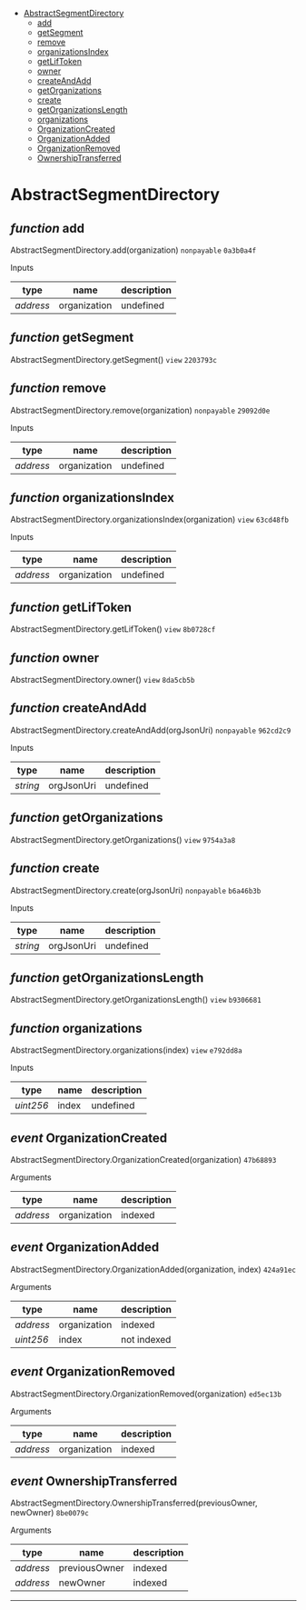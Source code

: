 * [AbstractSegmentDirectory](#abstractsegmentdirectory)
  * [add](#function-add)
  * [getSegment](#function-getsegment)
  * [remove](#function-remove)
  * [organizationsIndex](#function-organizationsindex)
  * [getLifToken](#function-getliftoken)
  * [owner](#function-owner)
  * [createAndAdd](#function-createandadd)
  * [getOrganizations](#function-getorganizations)
  * [create](#function-create)
  * [getOrganizationsLength](#function-getorganizationslength)
  * [organizations](#function-organizations)
  * [OrganizationCreated](#event-organizationcreated)
  * [OrganizationAdded](#event-organizationadded)
  * [OrganizationRemoved](#event-organizationremoved)
  * [OwnershipTransferred](#event-ownershiptransferred)

# AbstractSegmentDirectory


## *function* add

AbstractSegmentDirectory.add(organization) `nonpayable` `0a3b0a4f`


Inputs

| **type** | **name** | **description** |
|-|-|-|
| *address* | organization | undefined |


## *function* getSegment

AbstractSegmentDirectory.getSegment() `view` `2203793c`





## *function* remove

AbstractSegmentDirectory.remove(organization) `nonpayable` `29092d0e`


Inputs

| **type** | **name** | **description** |
|-|-|-|
| *address* | organization | undefined |


## *function* organizationsIndex

AbstractSegmentDirectory.organizationsIndex(organization) `view` `63cd48fb`


Inputs

| **type** | **name** | **description** |
|-|-|-|
| *address* | organization | undefined |


## *function* getLifToken

AbstractSegmentDirectory.getLifToken() `view` `8b0728cf`





## *function* owner

AbstractSegmentDirectory.owner() `view` `8da5cb5b`





## *function* createAndAdd

AbstractSegmentDirectory.createAndAdd(orgJsonUri) `nonpayable` `962cd2c9`


Inputs

| **type** | **name** | **description** |
|-|-|-|
| *string* | orgJsonUri | undefined |


## *function* getOrganizations

AbstractSegmentDirectory.getOrganizations() `view` `9754a3a8`





## *function* create

AbstractSegmentDirectory.create(orgJsonUri) `nonpayable` `b6a46b3b`


Inputs

| **type** | **name** | **description** |
|-|-|-|
| *string* | orgJsonUri | undefined |


## *function* getOrganizationsLength

AbstractSegmentDirectory.getOrganizationsLength() `view` `b9306681`





## *function* organizations

AbstractSegmentDirectory.organizations(index) `view` `e792dd8a`


Inputs

| **type** | **name** | **description** |
|-|-|-|
| *uint256* | index | undefined |

## *event* OrganizationCreated

AbstractSegmentDirectory.OrganizationCreated(organization) `47b68893`

Arguments

| **type** | **name** | **description** |
|-|-|-|
| *address* | organization | indexed |

## *event* OrganizationAdded

AbstractSegmentDirectory.OrganizationAdded(organization, index) `424a91ec`

Arguments

| **type** | **name** | **description** |
|-|-|-|
| *address* | organization | indexed |
| *uint256* | index | not indexed |

## *event* OrganizationRemoved

AbstractSegmentDirectory.OrganizationRemoved(organization) `ed5ec13b`

Arguments

| **type** | **name** | **description** |
|-|-|-|
| *address* | organization | indexed |

## *event* OwnershipTransferred

AbstractSegmentDirectory.OwnershipTransferred(previousOwner, newOwner) `8be0079c`

Arguments

| **type** | **name** | **description** |
|-|-|-|
| *address* | previousOwner | indexed |
| *address* | newOwner | indexed |


---